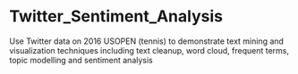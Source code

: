 # Twitter_Sentiment_Analysis
Use Twitter data on 2016 USOPEN (tennis) to demonstrate text mining and visualization techniques including text cleanup, word cloud, frequent terms, topic modelling and sentiment analysis
